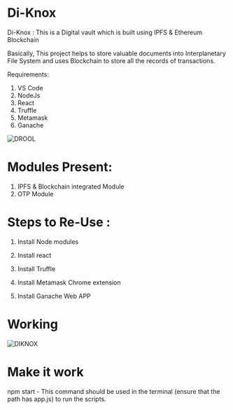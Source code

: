 # Di-Knox

Di-Knox : This is a Digital vault which is built using IPFS & Ethereum Blockchain

Basically, This project helps to store valuable documents into Interplanetary File System and uses Blockchain to store all the records of transactions.

Requirements:

1. VS Code
2. NodeJs
3. React
4. Truffle
5. Metamask
6. Ganache

![DROOL](https://miro.medium.com/max/700/1*82A3uvAKYw-RTo99FyfxyQ.png)


# Modules Present:

1. IPFS & Blockchain integrated Module
2. OTP Module



# Steps to Re-Use :

1. Install Node modules

2. Install react   

3. Install Truffle

4. Install Metamask Chrome extension 

5. Install Ganache Web APP 

# Working

![DIKNOX](https://friendlyuser.github.io/file-track-Dapp/dapp-arch.png)



# Make it work

npm start - This command should be used in the terminal (ensure that the path has app.js) to run the scripts.






